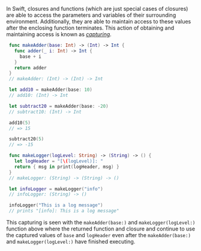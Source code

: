 In Swift, closures and functions (which are just special cases of closures) are able to access the parameters and variables of their surrounding environment. Additionally, they are able to maintain access to these values after the enclosing function terminates. This action of obtaining and maintaining access is known as [_capturing_][capturing-values].

```swift
 func makeAdder(base: Int) -> (Int) -> Int {
   func adder(_ i: Int) -> Int {
     base + i
   }
   return adder
 }
 // makeAdder: (Int) -> (Int) -> Int

 let add10 = makeAdder(base: 10)
 // add10: (Int) -> Int

 let subtract20 = makeAdder(base: -20)
 // subtract10: (Int) -> Int

 add10(5)
 // => 15

 subtract20(5)
 // => -15

 func makeLogger(logLevel: String) -> (String) -> () {
   let logHeader = "[\(logLevel)]: "
   return { msg in print(logHeader, msg) }
 }
 // makeLogger: (String) -> (String) -> ()

 let infoLogger = makeLogger("info")
 // infoLogger: (String) -> ()

 infoLogger("This is a log message")
 // prints "[info]: This is a log message"
```

This capturing is seen with the `makeAdder(base:)` and `makeLogger(logLevel:)` function above where the returned function and closure and continue to use the captured values of `base` and `logHeader` even after the `makeAdder(base:)` and `makeLogger(logLevel:)` have finished executing.

[capturing-values]: https://docs.swift.org/swift-book/LanguageGuide/Closures.html#ID103
